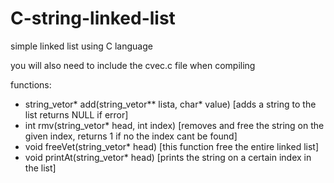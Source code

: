 # C-string-linked-list

simple linked list using C language

you will also need to include the cvec.c file when compiling

 functions:

 * string_vetor* add(string_vetor** lista, char* value) [adds a string to the list returns NULL if error]
 * int rmv(string_vetor* head, int index) [removes and free the string on the given index, returns 1 if no the index cant be found]
 * void freeVet(string_vetor* head) [this function free the entire linked list]
 * void printAt(string_vetor* head) [prints the string on a certain index in the list]

